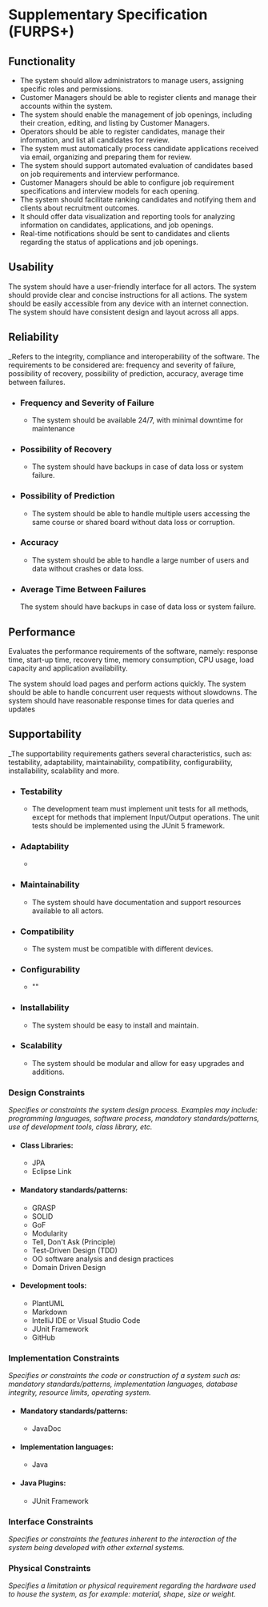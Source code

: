 # Supplementary Specification (FURPS+)

## Functionality

* The system should allow administrators to manage users, assigning specific roles and permissions.
* Customer Managers should be able to register clients and manage their accounts within the system.
* The system should enable the management of job openings, including their creation, editing, and listing by Customer Managers.
* Operators should be able to register candidates, manage their information, and list all candidates for review.
* The system must automatically process candidate applications received via email, organizing and preparing them for review.
* The system should support automated evaluation of candidates based on job requirements and interview performance.
* Customer Managers should be able to configure job requirement specifications and interview models for each opening.
* The system should facilitate ranking candidates and notifying them and clients about recruitment outcomes.
* It should offer data visualization and reporting tools for analyzing information on candidates, applications, and job openings.
* Real-time notifications should be sent to candidates and clients regarding the status of applications and job openings.

## Usability

The system should have a user-friendly interface for all actors.
The system should provide clear and concise instructions for all actions.
The system should be easily accessible from any device with an internet connection.
The system should have consistent design and layout across all apps.



## Reliability

_Refers to the integrity, compliance and interoperability of the software. The requirements to be considered are: 
frequency and severity of failure, possibility of recovery, possibility of prediction, accuracy, average time between failures.

- ### Frequency and Severity of Failure
    - The system should be available 24/7, with minimal downtime for maintenance
- ### Possibility of Recovery
    - The system should have backups in case of data loss or system failure.
- ### Possibility of Prediction
    - The system should be able to handle multiple users accessing the same course or shared board without data loss or corruption.
- ### Accuracy
    - The system should be able to handle a large number of users and data without crashes or data loss.
- ### Average Time Between Failures
     The system should have backups in case of data loss or system failure.


## Performance

Evaluates the performance requirements of the software, namely: response time, start-up time, recovery time, memory consumption, CPU usage, load capacity and application availability.

The system should load pages and perform actions quickly.
The system should be able to handle concurrent user requests without slowdowns.
The system should have reasonable response times for data queries and updates

## Supportability

_The supportability requirements gathers several characteristics, such as:
testability, adaptability, maintainability, compatibility, configurability, installability, scalability and more.

- ### Testability
    - The development team must implement unit tests for all methods, except for methods that implement Input/Output operations. The unit tests should be implemented using the JUnit 5 framework. 
- ### Adaptability
    - 
- ### Maintainability
    - The system should have documentation and support resources available to all actors.
- ### Compatibility
    - The system must be compatible with different devices.
- ### Configurability
    - ""
- ### Installability
    - The system should be easy to install and maintain.
- ### Scalability
    - The system should be modular and allow for easy upgrades and additions.


### Design Constraints

_Specifies or constraints the system design process. Examples may include: programming languages, software process, mandatory standards/patterns, use of development tools, class library, etc._

- #### Class Libraries:
  - JPA
  - Eclipse Link
- #### Mandatory standards/patterns: 
  - GRASP
  - SOLID
  - GoF
  - Modularity
  - Tell, Don't Ask (Principle)
  - Test-Driven Design (TDD)
  - OO software analysis and design practices
  - Domain Driven Design
- #### Development tools: 
  - PlantUML 
  - Markdown
  - IntelliJ IDE or Visual Studio Code
  - JUnit Framework
  - GitHub

### Implementation Constraints

_Specifies or constraints the code or construction of a system such as: mandatory standards/patterns, implementation languages,
database integrity, resource limits, operating system._

- #### Mandatory standards/patterns:
  - JavaDoc
- #### Implementation languages:
  - Java
- #### Java Plugins:
  - JUnit Framework

### Interface Constraints

_Specifies or constraints the features inherent to the interaction of the
system being developed with other external systems._



### Physical Constraints

_Specifies a limitation or physical requirement regarding the hardware used to house the system, as for example: material, shape, size or weight._
